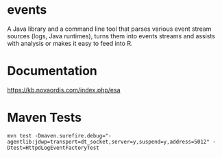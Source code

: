 # events

A Java library and a command line tool that parses various event stream sources (logs, Java runtimes), turns them into events streams and assists with analysis or makes it easy to feed into R.

# Documentation

https://kb.novaordis.com/index.php/esa

# Maven Tests

```
mvn test -Dmaven.surefire.debug="-agentlib:jdwp=transport=dt_socket,server=y,suspend=y,address=5012" -Dtest=HttpdLogEventFactoryTest
```

